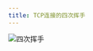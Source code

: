```yaml
---
title: TCP连接的四次挥手
---
```

![四次挥手](https://epiphany-platform.oss-cn-hangzhou.aliyuncs.com/network/%E5%9B%9B%E6%AC%A1%E6%8C%A5%E6%89%8B.jpeg)